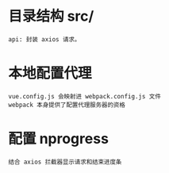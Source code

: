# 目录结构 src/
    api: 封装 axios 请求。

# 本地配置代理
    vue.config.js 会映射进 webpack.config.js 文件
    webpack 本身提供了配置代理服务器的资格

# 配置 nprogress
    结合 axios 拦截器显示请求和结束进度条